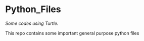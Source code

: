 # Python_Files
*Some codes using Turtle.*    
  
This repo contains some important general purpose python files
